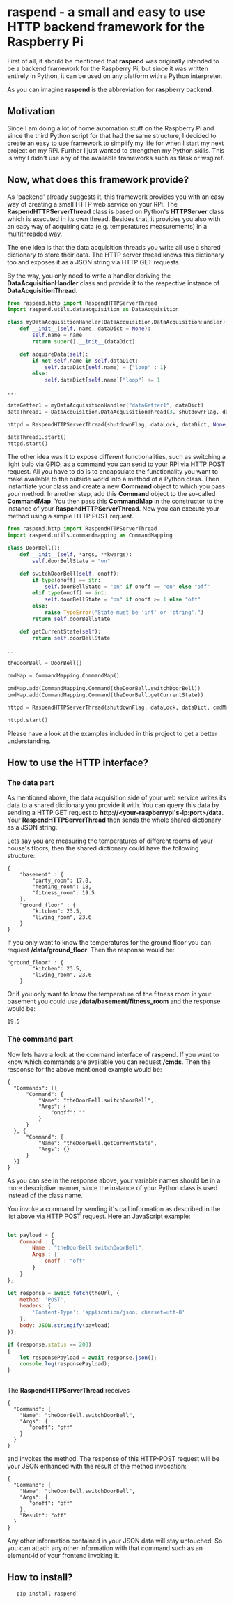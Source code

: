 # raspend - a small and easy to use HTTP backend framework for the Raspberry Pi

First of all, it should be mentioned that **raspend** was originally intended to be a backend framework for the Raspberry Pi, but since it was written entirely in Python, it can be used on any platform with a Python interpreter. 

As you can imagine **raspend** is the abbreviation for **rasp**berry back**end**.

## Motivation

Since I am doing a lot of home automation stuff on the Raspberry Pi and since the third Python script for that had the same structure, I decided to create an easy to use framework to simplify my life for when I start my next project on my RPi. Further I just wanted to strengthen my Python skills. This is why I didn't use any of the available frameworks such as flask or wsgiref.

## Now, what does this framework provide?

As 'backend' already suggests it, this framework provides you with an easy way of creating a small HTTP web service on your RPi. The **RaspendHTTPServerThread** class is based on Python's **HTTPServer** class which is executed in its own thread. Besides that, it provides you also with an easy way of acquiring data (e.g. temperatures measurements) in a multithreaded way.

The one idea is that the data acquisition threads you write all use a shared dictionary to store their data. The HTTP server thread knows this dictionary too and exposes it as a JSON string via HTTP GET requests.

By the way, you only need to write a handler deriving the **DataAcquisitionHandler** class and provide it to the respective instance of **DataAcquisitionThread**.

``` python
from raspend.http import RaspendHTTPServerThread
import raspend.utils.dataacquisition as DataAcquisition

class myDataAcquisitionHandler(DataAcquisition.DataAcquisitionHandler):
    def __init__(self, name, dataDict = None):
        self.name = name
        return super().__init__(dataDict)

    def acquireData(self):
        if not self.name in self.dataDict:
            self.dataDict[self.name] = {"loop" : 1}
        else:
            self.dataDict[self.name]["loop"] += 1

...

dataGetter1 = myDataAcquisitionHandler("dataGetter1", dataDict)
dataThread1 = DataAcquisition.DataAcquisitionThread(3, shutdownFlag, dataLock, dataGetter1)

httpd = RaspendHTTPServerThread(shutdownFlag, dataLock, dataDict, None, args.port)

dataThread1.start()
httpd.start()
```

The other idea was it to expose different functionalities, such as switching a light bulb via GPIO, as a command you can send to your RPi via HTTP POST request. All you have to do is to encapsulate the functionality you want to make available to the outside world into a method of a Python class. Then instantiate your class and create a new **Command** object to which you pass your method. In another step, add this **Command** object to the so-called **CommandMap**. You then pass this **CommandMap** in the constructor to the instance of your **RaspendHTTPServerThread**. Now you can execute your method using a simple HTTP POST request. 

``` python
from raspend.http import RaspendHTTPServerThread
import raspend.utils.commandmapping as CommandMapping

class DoorBell():
    def __init__(self, *args, **kwargs):
        self.doorBellState = "on"

    def switchDoorBell(self, onoff):
        if type(onoff) == str:
            self.doorBellState = "on" if onoff == "on" else "off"
        elif type(onoff) == int:
            self.doorBellState = "on" if onoff >= 1 else "off"
        else:
            raise TypeError("State must be 'int' or 'string'.")
        return self.doorBellState

    def getCurrentState(self):
        return self.doorBellState

...

theDoorBell = DoorBell()

cmdMap = CommandMapping.CommandMap()

cmdMap.add(CommandMapping.Command(theDoorBell.switchDoorBell))
cmdMap.add(CommandMapping.Command(theDoorBell.getCurrentState))

httpd = RaspendHTTPServerThread(shutdownFlag, dataLock, dataDict, cmdMap, args.port)

httpd.start()
``` 

Please have a look at the examples included in this project to get a better understanding.

## How to use the HTTP interface?

### The data part

As mentioned above, the data acquisition side of your web service writes its data to a shared dictionary you provide it with. You can query this data by sending a HTTP GET request to **http://<your-raspberrypi's-ip:port>/data**. Your **RaspendHTTPServerThread** then sends the whole shared dictionary as a JSON string. 

Lets say you are measuring the temperatures of different rooms of your house's floors, then the shared dictionary could have the following structure:

```
{
    "basement" : {
        "party_room": 17.8,
        "heating_room": 18,
        "fitness_room": 19.5
    },
    "ground_floor" : {
        "kitchen": 23.5,
        "living_room", 23.6
    }
}
```

If you only want to know the temperatures for the ground floor you can request **/data/ground_floor**. Then the response would be:

```
"ground_floor" : {
        "kitchen": 23.5,
        "living_room", 23.6
    }
```

Or if you only want to know the temperature of the fitness room in your basement you could use **/data/basement/fitness_room** and the response would be:

```
19.5
```

### The command part

Now lets have a look at the command interface of **raspend**. If you want to know which commands are available you can request **/cmds**. Then the response for the above mentioned example would be:

```
{
  "Commands": [{
      "Command": {
          "Name": "theDoorBell.switchDoorBell",
          "Args": {
              "onoff": ""
          }
      }
  }, {
      "Command": {
          "Name": "theDoorBell.getCurrentState",
          "Args": {}
      }
  }]
}
```

As you can see in the response above, your variable names should be in a more descriptive manner, since the instance of your Python class is used instead of the class name. 

You invoke a command by sending it's call information as described in the list above via HTTP POST request. Here an JavaScript example:

``` javascript

let payload = {
    Command : {
        Name : "theDoorBell.switchDoorBell",
        Args : {
            onoff : "off"
        }
    }
};

let response = await fetch(theUrl, {
    method: 'POST',
    headers: {
        'Content-Type': 'application/json; charset=utf-8'
    },
    body: JSON.stringify(payload)
});

if (response.status == 200)
{
    let responsePayload = await response.json();
    console.log(responsePayload);
}
    
``` 

The **RaspendHTTPServerThread** receives

``` 
{
  "Command": {
    "Name": "theDoorBell.switchDoorBell",
    "Args": {
       "onoff": "off"
    }
  }
}
``` 

and invokes the method. The response of this HTTP-POST request will be your JSON enhanced with the result of the method invocation:

``` 
{
  "Command": {
    "Name": "theDoorBell.switchDoorBell",
    "Args": {
       "onoff": "off"
    },
    "Result": "off"
  }
}
``` 

Any other information contained in your JSON data will stay untouched. So you can attach any other information with that command such as an element-id of your frontend invoking it.

## How to install?

```
   pip install raspend
```